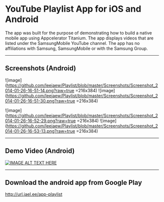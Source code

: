 YouTube Playlist App for iOS and Android
===

The app was built for the purpose of demonstrating how to build a native mobile app using Appcelerator Titanium. The app displays videos that are listed under the SamsungMobile YouTube channel. The app has no affiliations with Samsung, SamsungMobile or with the Samsung Group.

---

Screenshots (Android)
---

![image](https://github.com/leejaew/Playlist/blob/master/Screenshots/Screenshot_2014-01-26-16-51-14.png?raw=true =216x384) ![image](https://github.com/leejaew/Playlist/blob/master/Screenshots/Screenshot_2014-01-26-16-51-30.png?raw=true =216x384) 

![image](https://github.com/leejaew/Playlist/blob/master/Screenshots/Screenshot_2014-01-26-16-52-29.png?raw=true =216x384) ![image](https://github.com/leejaew/Playlist/blob/master/Screenshots/Screenshot_2014-01-26-16-53-13.png?raw=true =216x384)

---

Demo Video (Android)
---
[![IMAGE ALT TEXT HERE](http://img.youtube.com/vi/LgtwEWRsocw/0.jpg)](http://www.youtube.com/watch?v=LgtwEWRsocw)

---

Download the android app from Google Play
---
http://url.jael.ee/app-playlist
